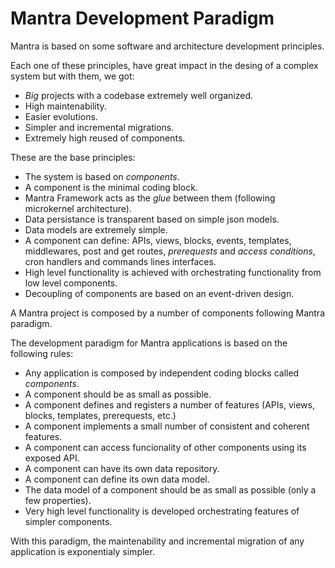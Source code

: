 # Mantra Development Paradigm

Mantra is based on some software and architecture development principles.

Each one of these principles, have great impact in the desing of a complex system but with them, we got:

* *Big* projects with a codebase extremely well organized.
* High maintenability.
* Easier evolutions.
* Simpler and incremental migrations.
* Extremely high reused of components.

These are the base principles:

* The system is based on *components*.
* A component is the minimal coding block.
* Mantra Framework acts as the *glue* between them (following microkernel architecture).
* Data persistance is transparent based on simple json models.
* Data models are extremely simple.
* A component can define: APIs, views, blocks, events, templates, middlewares, post and get routes, *prerequests* and *access conditions*, cron handlers and commands lines interfaces.
* High level functionality is achieved with orchestrating functionality from low level components.
* Decoupling of components are based on an event-driven design.

A Mantra project is composed by a number of components following Mantra paradigm.

The development paradigm for Mantra applications is based on the following rules:

* Any application is composed by independent coding blocks called *components*.
* A component should be as small as possible.
* A component defines and registers a number of features (APIs, views, blocks, templates, prerequests, etc.)
* A component implements a small number of consistent and coherent features.
* A component can access funcionality of other components using its exposed API.
* A component can have its own data repository.
* A component can define its own data model.
* The data model of a component should be as small as possible (only a few properties).
* Very high level functionality is developed orchestrating features of simpler components.

With this paradigm, the maintenability and incremental migration of any application is exponentialy simpler.